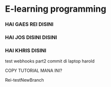 # E-learning programming

### HAI GAES REI DISINI
### HAI JOS DISINI DISINI
### HAI KHRIS DISINI

test webhooks part2
commit di laptop harold

COPY TUTORIAL MANA INI?


Rei-testNewBranch